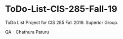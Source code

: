 # ToDo-List-CIS-285-Fall-19
ToDo List Project for CIS 285 Fall 2019. Superior Group.


QA - Chathura Paturu
